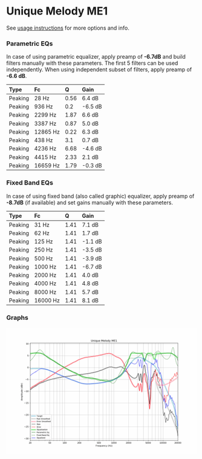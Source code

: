 # Unique Melody ME1
See [usage instructions](https://github.com/jaakkopasanen/AutoEq#usage) for more options and info.

### Parametric EQs
In case of using parametric equalizer, apply preamp of **-6.7dB** and build filters manually
with these parameters. The first 5 filters can be used independently.
When using independent subset of filters, apply preamp of **-6.6 dB**.

| Type    | Fc       |    Q | Gain    |
|:--------|:---------|:-----|:--------|
| Peaking | 28 Hz    | 0.56 | 6.4 dB  |
| Peaking | 936 Hz   | 0.2  | -6.5 dB |
| Peaking | 2299 Hz  | 1.87 | 6.6 dB  |
| Peaking | 3387 Hz  | 0.87 | 5.0 dB  |
| Peaking | 12865 Hz | 0.22 | 6.3 dB  |
| Peaking | 438 Hz   | 3.1  | 0.7 dB  |
| Peaking | 4236 Hz  | 6.68 | -4.6 dB |
| Peaking | 4415 Hz  | 2.33 | 2.1 dB  |
| Peaking | 16659 Hz | 1.79 | -0.3 dB |

### Fixed Band EQs
In case of using fixed band (also called graphic) equalizer, apply preamp of **-8.7dB**
(if available) and set gains manually with these parameters.

| Type    | Fc       |    Q | Gain    |
|:--------|:---------|:-----|:--------|
| Peaking | 31 Hz    | 1.41 | 7.1 dB  |
| Peaking | 62 Hz    | 1.41 | 1.7 dB  |
| Peaking | 125 Hz   | 1.41 | -1.1 dB |
| Peaking | 250 Hz   | 1.41 | -3.5 dB |
| Peaking | 500 Hz   | 1.41 | -3.9 dB |
| Peaking | 1000 Hz  | 1.41 | -6.7 dB |
| Peaking | 2000 Hz  | 1.41 | 4.0 dB  |
| Peaking | 4000 Hz  | 1.41 | 4.8 dB  |
| Peaking | 8000 Hz  | 1.41 | 5.7 dB  |
| Peaking | 16000 Hz | 1.41 | 8.1 dB  |

### Graphs
![](./Unique%20Melody%20ME1.png)